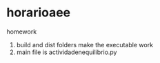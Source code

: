# horarioaee
homework

1. build and dist folders make the executable work
2. main file is actividadenequilibrio.py
